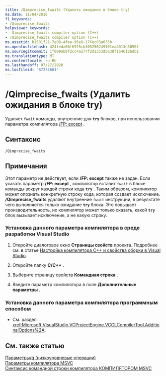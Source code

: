 ```yaml
---
title: /Qimprecise_fwaits (Удалить ожидания в блоке try)
ms.date: 11/04/2016
f1_keywords:
- /Qimprecise_fwaits
helpviewer_keywords:
- -Qimprecise_fwaits compiler option (C++)
- /Qimprecise_fwaits compiler option (C++)
ms.assetid: b1501f21-7e08-4fea-95e8-176ec03a635b
ms.openlocfilehash: 424feda66f6925cb305256249101ea4013e3090f
ms.sourcegitcommit: 1f009ab0f2cc4a177f2d1353d5a38f164612bdb1
ms.translationtype: MT
ms.contentlocale: ru-RU
ms.lasthandoff: 07/27/2020
ms.locfileid: "87232681"
---
```

# <a name="qimprecise_fwaits-remove-fwaits-inside-try-blocks"></a>/Qimprecise_fwaits (Удалить ожидания в блоке try)

Удаляет `fwait` команды, внутренние для **`try`** блоков, при использовании параметра компилятора [/FP: except](fp-specify-floating-point-behavior.md) .

## <a name="syntax"></a>Синтаксис

```
/Qimprecise_fwaits
```

## <a name="remarks"></a>Примечания

Этот параметр не действует, если **/FP: except** также не задан. Если указать параметр **/FP: except** , компилятор вставит `fwait` в блоке команды вокруг каждой строки кода **`try`** . Таким образом, компилятор может опознать конкретную строку кода, которая создает исключение. **/Qimprecise_fwaits** удаляют внутренние `fwait` инструкции, в результате чего выполняется только ожидание **`try`** блока. Это повышает производительность, но компилятор может только сказать, какой **`try`** блок вызывает исключение, а не какую строку.

### <a name="to-set-this-compiler-option-in-the-visual-studio-development-environment"></a>Установка данного параметра компилятора в среде разработки Visual Studio

1. Откройте диалоговое окно **Страницы свойств** проекта. Подробнее см. в статье [Настройка компилятора C++ и свойства сборки в Visual Studio](../working-with-project-properties.md).

1. Откройте папку **C/C++** .

1. Выберите страницу свойств **Командная строка** .

1. Введите параметр компилятора в поле **Дополнительные параметры** .

### <a name="to-set-this-compiler-option-programmatically"></a>Установка данного параметра компилятора программным способом

- См. раздел <xref:Microsoft.VisualStudio.VCProjectEngine.VCCLCompilerTool.AdditionalOptions%2A>.

## <a name="see-also"></a>См. также статью

[Параметры/q (низкоуровневые операции)](q-options-low-level-operations.md)<br/>
[Параметры компилятора MSVC](compiler-options.md)<br/>
[Синтаксис командной строки компилятора КОМПИЛЯТОРОМ MSVC](compiler-command-line-syntax.md)
